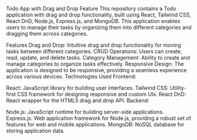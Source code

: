 
Todo App with Drag and Drop Feature
This repository contains a Todo application with drag and drop functionality, built using React, Tailwind CSS, React DnD, Node.js, Express.js, and MongoDB. This application enables users to manage their tasks by organizing them into different categories and dragging them across categories.

Features
Drag and Drop: Intuitive drag and drop functionality for moving tasks between different categories.
CRUD Operations: Users can create, read, update, and delete tasks.
Category Management: Ability to create and manage categories to organize tasks effectively.
Responsive Design: The application is designed to be responsive, providing a seamless experience across various devices.
Technologies Used
Frontend:

React: JavaScript library for building user interfaces.
Tailwind CSS: Utility-first CSS framework for designing responsive and custom UIs.
React DnD: React wrapper for the HTML5 drag and drop API.
Backend:

Node.js: JavaScript runtime for building server-side applications.
Express.js: Web application framework for Node.js, providing a robust set of features for web and mobile applications.
MongoDB: NoSQL database for storing application data.

